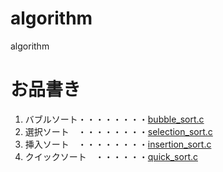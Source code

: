# algorithm
algorithm

# お品書き
1. バブルソート・・・・・・・・[bubble_sort.c](bubble_sort.c)
1. 選択ソート　・・・・・・・・[selection_sort.c](selection_sort.c)
1. 挿入ソート　・・・・・・・・[insertion_sort.c](insertion_sort.c)
1. クイックソート　・・・・・・[quick_sort.c](quick_sort.c)
